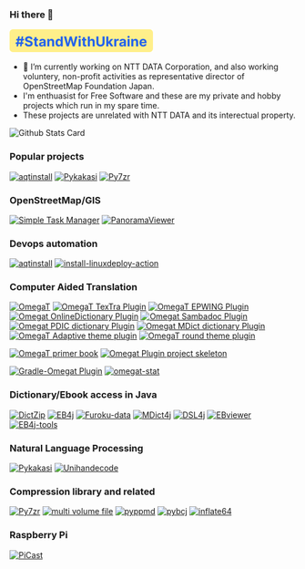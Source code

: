 ### Hi there 👋

[![StandWithUkraine](https://raw.githubusercontent.com/vshymanskyy/StandWithUkraine/main/badges/StandWithUkraine.svg)](https://github.com/vshymanskyy/StandWithUkraine/blob/main/docs/README.md)

- 🔭 I’m currently working on NTT DATA Corporation, and also working voluntery, non-profit activities as representative director of OpenStreetMap Foundation Japan.
- I'm enthuasist for Free Software and these are my private and hobby projects which run in my spare time.
- These projects are unrelated with NTT DATA and its interectual property.

![Github Stats Card](https://github-readme-stats.vercel.app/api?username=miurahr&show_icons=true)


### Popular projects

[![aqtinstall](https://github-readme-stats.vercel.app/api/pin/?username=miurahr&repo=aqtinstall)](https://github.com/miurahr/aqtinstall)
[![Pykakasi](https://github-readme-stats.vercel.app/api/pin/?username=miurahr&repo=pykakasi)](https://github.com/miurahr/pykakasi)
[![Py7zr](https://github-readme-stats.vercel.app/api/pin/?username=miurahr&repo=py7zr)](https://github.com/miurahr/py7zr)


### OpenStreetMap/GIS


[![Simple Task Manager](https://github-readme-stats.vercel.app/api/pin/?username=miurahr&repo=simple-task-manager)](https://github.com/miurahr/simple-task-manager)
[![PanoramaViewer](https://github-readme-stats.vercel.app/api/pin/?username=miurahr&repo=panoramaviewer)](https://github.com/miurahr/panoramaviewer)


### Devops automation

[![aqtinstall](https://github-readme-stats.vercel.app/api/pin/?username=miurahr&repo=aqtinstall)](https://github.com/miurahr/aqtinstall)
[![install-linuxdeploy-action](https://github-readme-stats.vercel.app/api/pin/?username=miurahr&repo=install-linuxdeploy-action)](https://github.com/miurahr/install-linuxdeploy-action)


### Computer Aided Translation


[![OmegaT](https://github-readme-stats.vercel.app/api/pin/?username=omegat-org&repo=omegat)](https://github.com/omegat-org/omegat)
[![OmegaT TexTra Plugin](https://github-readme-stats.vercel.app/api/pin/?username=miurahr&repo=omegat-textra-plugin)](https://github.com/miurahr/omegat-textra-plugin)
[![OmegaT EPWING Plugin](https://github-readme-stats.vercel.app/api/pin/?username=miurahr&repo=omegat-plugin-epwing)](https://github.com/miurahr/omegat-plugin-epwing)
[![Omegat OnlineDictionary Plugin](https://github-readme-stats.vercel.app/api/pin/?username=miurahr&repo=omegat-onlinedictionary)](https://github.com/miurahr/omegat-onlinedictionary)
[![Omegat Sambadoc Plugin](https://github-readme-stats.vercel.app/api/pin/?username=miurahr&repo=omegat-sambadoc-plugin)](https://github.com/miurahr/omegat-sambadoc-plugin)
[![Omegat PDIC dictionary Plugin](https://github-readme-stats.vercel.app/api/pin/?username=miurahr&repo=omegat-pdic)](https://github.com/miurahr/omegat-pdic)
[![Omegat MDict dictionary Plugin](https://github-readme-stats.vercel.app/api/pin/?username=miurahr&repo=omegat-mdict)](https://github.com/miurahr/omegat-mdict)
[![OmegaT Adaptive theme plugin](https://github-readme-stats.vercel.app/api/pin/?username=miurahr&repo=omegat-adaptive-theme)](https://github.com/miurahr/omegat-adaptive-theme)
[![OmegaT round theme plugin](https://github-readme-stats.vercel.app/api/pin/?username=miurahr&repo=omegat-round-theme)](https://github.com/miurahr/omegat-round-theme)

[![OmegaT primer book](https://github-readme-stats.vercel.app/api/pin/?username=miurahr&repo=omegat-for-cat-beginners)](https://github.com/miurahr/omegat-for-cat-beginners)
[![Omegat Plugin project skeleton](https://github-readme-stats.vercel.app/api/pin/?username=omegat-org&repo=plugin-skeleton)](https://github.com/omegat-org/plugin-skeleton)

[![Gradle-Omegat Plugin](https://github-readme-stats.vercel.app/api/pin/?username=miurahr&repo=gradle-omegat-plugin)](https://github.com/miurahr/gradle-omegat-plugin)
[![omegat-stat](https://github-readme-stats.vercel.app/api/pin/?username=miurahr&repo=omegat-stat)](https://github.com/miurahr/omegat-stat)


### Dictionary/Ebook access in Java

[![DictZip](https://github-readme-stats.vercel.app/api/pin/?username=dictzip&repo=dictzip-java)](https://github.com/dictzip/dictzip-java)
[![EB4j](https://github-readme-stats.vercel.app/api/pin/?username=eb4j&repo=eb4j)](https://github.com/eb4j/eb4j)
[![Furoku-data](https://github-readme-stats.vercel.app/api/pin/?username=eb4j&repo=furoku-data)](https://github.com/eb4j/furoku-data)
[![MDict4j](https://github-readme-stats.vercel.app/api/pin/?username=eb4j&repo=mdict4j)](https://github.com/eb4j/mdict4j)
[![DSL4j](https://github-readme-stats.vercel.app/api/pin/?username=eb4j&repo=dsl4j)](https://github.com/eb4j/dsl4j)
[![EBviewer](https://github-readme-stats.vercel.app/api/pin/?username=eb4j&repo=ebviewer)](https://github.com/eb4j/ebviewer)
[![EB4j-tools](https://github-readme-stats.vercel.app/api/pin/?username=eb4j&repo=eb4j-tools)](https://github.com/eb4j/eb4j-tools)

### Natural Language Processing

[![Pykakasi](https://github-readme-stats.vercel.app/api/pin/?username=miurahr&repo=pykakasi)](https://github.com/miurahr/pykakasi)
[![Unihandecode](https://github-readme-stats.vercel.app/api/pin/?username=miurahr&repo=unihandecode)](https://github.com/miurahr/unihandecode)

### Compression library and related

[![Py7zr](https://github-readme-stats.vercel.app/api/pin/?username=miurahr&repo=py7zr)](https://github.com/miurahr/py7zr)
[![multi volume file](https://github-readme-stats.vercel.app/api/pin/?username=miurahr&repo=multivolume)](https://github.com/miurahr/multivolume)
[![pyppmd](https://github-readme-stats.vercel.app/api/pin/?username=miurahr&repo=pyppmd)](https://github.com/miurahr/pyppmd)
[![pybcj](https://github-readme-stats.vercel.app/api/pin/?username=miurahr&repo=pybcj)](https://github.com/miurahr/pybcj)
[![inflate64](https://github-readme-stats.vercel.app/api/pin/?username=miurahr&repo=inflate64)](https://github.com/miurahr/inflate64)


### Raspberry Pi

[![PiCast](https://github-readme-stats.vercel.app/api/pin/?username=miurahr&repo=picast)](https://github.com/miurahr/picast)


